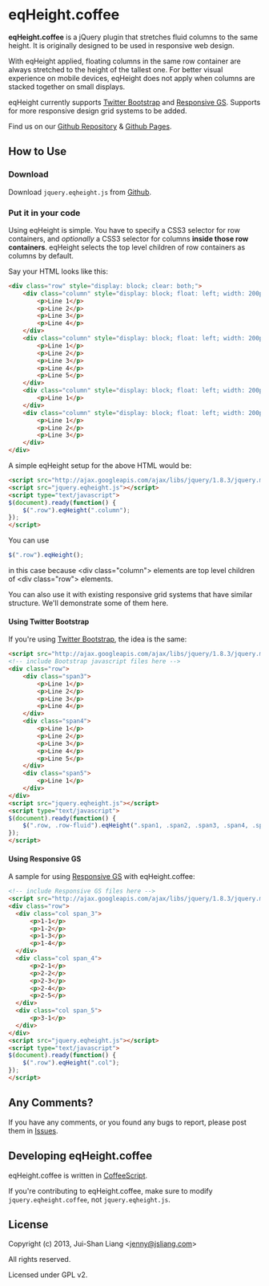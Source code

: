 # eqHeight.coffee

**eqHeight.coffee** is a jQuery plugin that stretches fluid columns to the same height. It is originally designed to be used in responsive web design.

With eqHeight applied, floating columns in the same row container are always stretched to the height of the tallest one.
For better visual experience on mobile devices, eqHeight does not apply when columns are stacked together on small displays.

eqHeight currently supports [Twitter Bootstrap] and [Responsive GS]. Supports for more responsive design grid systems to be added.

[Twitter Bootstrap]: http://twitter.github.com/bootstrap
[Responsive GS]: http://responsive.gs/

Find us on our [Github Repository] & [Github Pages].

[Github Repository]:  http://github.com/jsliang/eqHeight.coffee
[Github Pages]:       http://jsliang.github.com/eqHeight.coffee


## How to Use

### Download

Download `jquery.eqheight.js` from [Github](http://github.com/jsliang/eqHeight.coffee).

### Put it in your code

Using eqHeight is simple.
You have to specify a CSS3 selector for row containers, and *optionally* a CSS3 selector for columns **inside those row containers**.
eqHeight selects the top level children of row containers as columns by default.

Say your HTML looks like this:

```html
<div class="row" style="display: block; clear: both;">
    <div class="column" style="display: block; float: left; width: 200px;">
        <p>Line 1</p>
        <p>Line 2</p>
        <p>Line 3</p>
        <p>Line 4</p>
    </div>
    <div class="column" style="display: block; float: left; width: 200px;">
        <p>Line 1</p>
        <p>Line 2</p>
        <p>Line 3</p>
        <p>Line 4</p>
        <p>Line 5</p>
    </div>
    <div class="column" style="display: block; float: left; width: 200px;">
        <p>Line 1</p>
    </div>
    <div class="column" style="display: block; float: left; width: 200px;">
        <p>Line 1</p>
        <p>Line 2</p>
        <p>Line 3</p>
    </div>
</div>
```

A simple eqHeight setup for the above HTML would be:

```html
<script src="http://ajax.googleapis.com/ajax/libs/jquery/1.8.3/jquery.min.js"></script>
<script src="jquery.eqheight.js"></script>
<script type="text/javascript">
$(document).ready(function() {
    $(".row").eqHeight(".column");
});
</script>
```

You can use
```javascript
$(".row").eqHeight();
```
in this case because &lt;div class="column"&gt; elements are top level children of &lt;div class="row"&gt; elements.

You can also use it with existing responsive grid systems that have similar structure.
We'll demonstrate some of them here.

#### Using Twitter Bootstrap

If you're using [Twitter Bootstrap], the idea is the same:

```html
<script src="http://ajax.googleapis.com/ajax/libs/jquery/1.8.3/jquery.min.js"></script>
<!-- include Bootstrap javascript files here -->
<div class="row">
    <div class="span3">
        <p>Line 1</p>
        <p>Line 2</p>
        <p>Line 3</p>
        <p>Line 4</p>
    </div>
    <div class="span4">
        <p>Line 1</p>
        <p>Line 2</p>
        <p>Line 3</p>
        <p>Line 4</p>
        <p>Line 5</p>
    </div>
    <div class="span5">
        <p>Line 1</p>
    </div>
</div>
<script src="jquery.eqheight.js"></script>
<script type="text/javascript">
$(document).ready(function() {
    $(".row, .row-fluid").eqHeight(".span1, .span2, .span3, .span4, .span5, .span6, .span7, .span8, .span9, .span10, .span11, .span12");
});
</script>
```

#### Using Responsive GS

A sample for using [Responsive GS] with eqHeight.coffee:

```html
<!-- include Responsive GS files here -->
<script src="http://ajax.googleapis.com/ajax/libs/jquery/1.8.3/jquery.min.js"></script>
<div class="row">
  <div class="col span_3">
      <p>1-1</p>
      <p>1-2</p>
      <p>1-3</p>
      <p>1-4</p>
  </div>
  <div class="col span_4">
      <p>2-1</p>
      <p>2-2</p>
      <p>2-3</p>
      <p>2-4</p>
      <p>2-5</p>
  </div>
  <div class="col span_5">
      <p>3-1</p>
  </div>
</div>
<script src="jquery.eqheight.js"></script>
<script type="text/javascript">
$(document).ready(function() {
    $(".row").eqHeight(".col");
});
</script>
```

## Any Comments?

If you have any comments, or you found any bugs to report, please post them in [Issues](http://github.com/jsliang/eqHeight.coffee/issues).


## Developing eqHeight.coffee

eqHeight.coffee is written in [CoffeeScript](http://coffeescript.org/).

If you're contributing to eqHeight.coffee, make sure to modify `jquery.eqheight.coffee`, not `jquery.eqheight.js`.



## License

Copyright (c) 2013, Jui-Shan Liang &lt;jenny@jsliang.com&gt;

All rights reserved.

Licensed under GPL v2.
